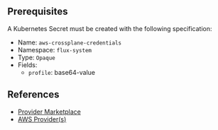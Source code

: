 ## Prerequisites

A Kubernetes Secret must be created with the following specification:

- Name: `aws-crossplane-credentials`
- Namespace: `flux-system`
- Type: `Opaque`
- Fields:
    - `profile`: base64-value

## References

- [Provider Marketplace](https://marketplace.upbound.io)
- [AWS Provider(s)](https://marketplace.upbound.io/providers/upbound/provider-family-aws/latest/providers)
